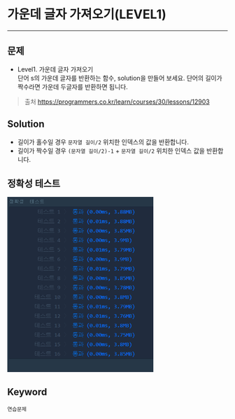 # 가운데 글자 가져오기(LEVEL1)
---
## 문제

- Level1. 가운데 글자 가져오기</br>
단어 s의 가운데 글자를 반환하는 함수, solution을 만들어 보세요. 단어의 길이가 짝수라면 가운데 두글자를 반환하면 됩니다.
> 출처 https://programmers.co.kr/learn/courses/30/lessons/12903

## Solution
- 길이가 홀수일 경우 ```문자열 길이/2``` 위치한 인덱스의 값을 반환합니다.
- 길이가 짝수일 경우 ```(문자열 길이/2)-1``` + ```문자열 길이/2``` 위치한 인덱스 값을 반환합니다.

## 정확성 테스트
<img src="Lv1-03_confirm.PNG" widith="350" height="400">

## Keyword
```연습문제```
